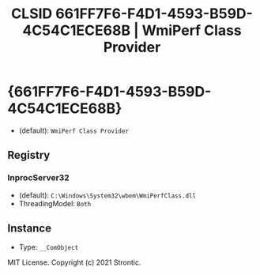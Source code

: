 ﻿---
title: "CLSID 661FF7F6-F4D1-4593-B59D-4C54C1ECE68B | WmiPerf Class Provider"
excerpt: What is COM-Object CLSID 661FF7F6-F4D1-4593-B59D-4C54C1ECE68B?
---

# {661FF7F6-F4D1-4593-B59D-4C54C1ECE68B}

* (default): `WmiPerf Class Provider`

## Registry


### InprocServer32

* (default): `C:\Windows\System32\wbem\WmiPerfClass.dll`
* ThreadingModel: `Both`

## Instance

* Type: `__ComObject`

MIT License. Copyright (c) 2021 Strontic.


